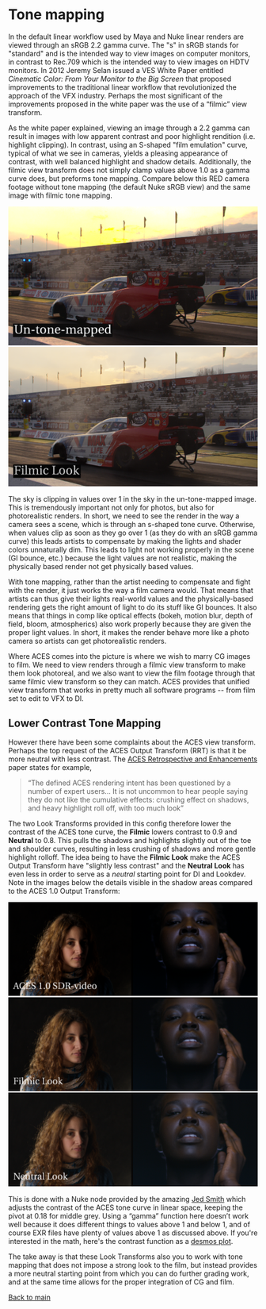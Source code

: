 # Tone mapping

In the default linear workflow used by Maya and Nuke linear renders are viewed through an sRGB 2.2 gamma curve.  The "s" in sRGB stands for "standard" and is the intended way to view images on computer monitors, in contrast to Rec.709 which is the intended way to view images on HDTV monitors. In 2012 Jeremy Selan issued a VES White Paper entitled *Cinematic Color: From Your Monitor to the Big Screen* that proposed improvements to the traditional linear workflow that revolutionized the approach of the VFX industry. Perhaps the most significant of the improvements proposed in the white paper was the use of a “filmic” view transform. 

As the white paper explained, viewing an image through a 2.2 gamma can result in images with low apparent contrast and poor highlight rendition (i.e. highlight clipping). In contrast, using an S-shaped "film emulation" curve, typical of what we see in cameras, yields a pleasing appearance of contrast, with well balanced highlight and shadow details. Additionally, the filmic view transform does not simply clamp values above 1.0 as a gamma curve does, but preforms tone mapping. Compare below this RED camera footage without tone mapping (the default Nuke sRGB view) and the same image with filmic tone mapping.

![car](img/tonemap0.png)
![car](img/tonemap1.png)

The sky is clipping in values over 1 in the sky in the un-tone-mapped image. This is tremendously important not only for photos, but also for photorealistic renders. In short, we need to see the render in the way a camera sees a scene, which is through an s-shaped tone curve. Otherwise, when values clip as soon as they go over 1 (as they do with an sRGB gamma curve) this  leads artists to compensate by making the lights and shader colors unnaturally dim. This leads to light not working properly in the scene (GI bounce, etc.) because the light values are not realistic, making the physically based render not get physically based values. 

With tone mapping, rather than the artist needing to compensate and fight with the render, it just works the way a film camera would. That means that artists can thus give their lights real-world values and the physically-based rendering gets the right amount of light to do its stuff like GI bounces. It also means that things in comp like optical effects (bokeh, motion blur, depth of field, bloom, atmospherics) also work properly because they are given the proper light values. In short, it makes the render behave more like a photo camera so artists can get photorealistic renders. 

Where ACES comes into the picture is where we wish to marry CG images to film. We need to view renders through a filmic view transform to make them look photoreal, and we also want to view the film footage through that same filmic view transform so they can match. ACES provides that unified view transform that works in pretty much all software programs -- from film set to edit to VFX to DI.

## Lower Contrast Tone Mapping

However there have been some complaints about the ACES view transform. Perhaps the top request of the ACES Output Transform (RRT) is that it be more neutral with less contrast. The [ACES Retrospective and Enhancements](https://community.acescentral.com/uploads/default/original/1X/38d7ee7ca7720701873914094d6f4a1d4ca031ef.pdf) paper states for example,

> “The defined ACES rendering intent has been questioned by a number of expert users... It is not uncommon to hear people saying they do not like the cumulative effects: crushing effect on shadows, and heavy highlight roll off, with too much look”

The two Look Transforms provided in this config therefore lower the contrast of the ACES tone curve, the **Filmic** lowers contrast to 0.9 and **Neutral** to 0.8. This pulls the shadows and highlights slightly out of the toe and shoulder curves, resulting in less crushing of shadows and more gentle highlight rolloff. The idea being to have the **Filmic Look** make the ACES Output Transform have "slightly less contrast" and the **Neutral Look** has even less in order to serve as a *neutral* starting point for DI and Lookdev. Note in the images below the details visible in the shadow areas compared to the ACES 1.0 Output Transform:

![rrt](img/tone_rrt.png)
![rrt](img/tone_filmic9.png)
![rrt](img/tone_neutral8.png)

This is done with a Nuke node provided by the amazing [Jed Smith](https://github.com/jedypod) which adjusts the contrast of the ACES tone curve in linear space, keeping the pivot at 0.18 for middle grey. Using a “gamma” function here doesn’t work well because it does different things to values above 1 and below 1, and of course EXR files have plenty of values above 1 as discussed above. If you're interested in the math, here's the contrast function as a [desmos plot](https://www.desmos.com/calculator/zuxtjn6wmu). 

The take away is that these Look Transforms also you to work with tone mapping that does not impose a strong look to the film, but instead provides a more neutral starting point from which you can do further grading work, and at the same time allows for the proper integration of CG and film.

[Back to main](../StdX_ACES)


